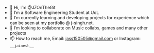 - 👋 Hi, I’m @JZOnTheGit
- 👀 I’m a Software Engineering Student at UoL
- 🌱 I’m currently learning and developing projects for experience which can be seen at my portfolio @ j-singh.net.
- 💞️ I’m looking to collaborate on Music collabs, games and many other projects
- 📫 How to reach me, Email: jass150505@gmail.com or Instagram: ```__jainesh__```

<!---
JZOnTheGit/JZOnTheGit is a ✨ special ✨ repository because its `README.md` (this file) appears on your GitHub profile.
You can click the Preview link to take a look at your changes.
--->
